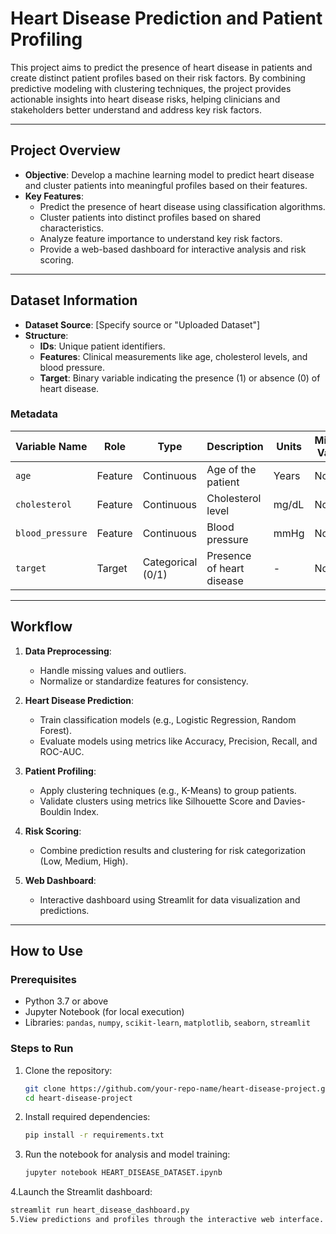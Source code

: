 # Heart Disease Prediction and Patient Profiling

This project aims to predict the presence of heart disease in patients and create distinct patient profiles based on their risk factors. By combining predictive modeling with clustering techniques, the project provides actionable insights into heart disease risks, helping clinicians and stakeholders better understand and address key risk factors.

---

## Project Overview

- **Objective**: Develop a machine learning model to predict heart disease and cluster patients into meaningful profiles based on their features.
- **Key Features**:
  - Predict the presence of heart disease using classification algorithms.
  - Cluster patients into distinct profiles based on shared characteristics.
  - Analyze feature importance to understand key risk factors.
  - Provide a web-based dashboard for interactive analysis and risk scoring.

---

## Dataset Information

- **Dataset Source**: [Specify source or "Uploaded Dataset"]
- **Structure**:
  - **IDs**: Unique patient identifiers.
  - **Features**: Clinical measurements like age, cholesterol levels, and blood pressure.
  - **Target**: Binary variable indicating the presence (1) or absence (0) of heart disease.

### Metadata
| **Variable Name** | **Role**     | **Type**         | **Description**                 | **Units**     | **Missing Values** |
|--------------------|--------------|------------------|---------------------------------|---------------|---------------------|
| `age`             | Feature      | Continuous       | Age of the patient             | Years         | No                  |
| `cholesterol`     | Feature      | Continuous       | Cholesterol level              | mg/dL         | No                  |
| `blood_pressure`  | Feature      | Continuous       | Blood pressure                 | mmHg          | No                  |
| `target`          | Target       | Categorical (0/1)| Presence of heart disease       | -             | No                  |

---

## Workflow

1. **Data Preprocessing**:
   - Handle missing values and outliers.
   - Normalize or standardize features for consistency.

2. **Heart Disease Prediction**:
   - Train classification models (e.g., Logistic Regression, Random Forest).
   - Evaluate models using metrics like Accuracy, Precision, Recall, and ROC-AUC.

3. **Patient Profiling**:
   - Apply clustering techniques (e.g., K-Means) to group patients.
   - Validate clusters using metrics like Silhouette Score and Davies-Bouldin Index.

4. **Risk Scoring**:
   - Combine prediction results and clustering for risk categorization (Low, Medium, High).

5. **Web Dashboard**:
   - Interactive dashboard using Streamlit for data visualization and predictions.

---

## How to Use

### Prerequisites
- Python 3.7 or above
- Jupyter Notebook (for local execution)
- Libraries: `pandas`, `numpy`, `scikit-learn`, `matplotlib`, `seaborn`, `streamlit`

### Steps to Run
1. Clone the repository:
   ```bash
   git clone https://github.com/your-repo-name/heart-disease-project.git
   cd heart-disease-project
2. Install required dependencies:
   ```bash
   pip install -r requirements.txt
3. Run the notebook for analysis and model training:
   ```bash
   jupyter notebook HEART_DISEASE_DATASET.ipynb
4.Launch the Streamlit dashboard: 
  ```bash
  streamlit run heart_disease_dashboard.py
5.View predictions and profiles through the interactive web interface.
